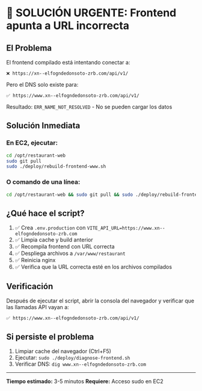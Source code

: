 # 🚨 SOLUCIÓN URGENTE: Frontend apunta a URL incorrecta

## El Problema
El frontend compilado está intentando conectar a:
```
❌ https://xn--elfogndedonsoto-zrb.com/api/v1/
```

Pero el DNS solo existe para:
```
✅ https://www.xn--elfogndedonsoto-zrb.com/api/v1/
```

Resultado: `ERR_NAME_NOT_RESOLVED` - No se pueden cargar los datos

## Solución Inmediata

### En EC2, ejecutar:
```bash
cd /opt/restaurant-web
sudo git pull
sudo ./deploy/rebuild-frontend-www.sh
```

### O comando de una línea:
```bash
cd /opt/restaurant-web && sudo git pull && sudo ./deploy/rebuild-frontend-www.sh
```

## ¿Qué hace el script?
1. ✅ Crea `.env.production` con `VITE_API_URL=https://www.xn--elfogndedonsoto-zrb.com`
2. ✅ Limpia cache y build anterior
3. ✅ Recompila frontend con URL correcta
4. ✅ Despliega archivos a `/var/www/restaurant`
5. ✅ Reinicia nginx
6. ✅ Verifica que la URL correcta esté en los archivos compilados

## Verificación
Después de ejecutar el script, abrir la consola del navegador y verificar que las llamadas API vayan a:
```
✅ https://www.xn--elfogndedonsoto-zrb.com/api/v1/
```

## Si persiste el problema
1. Limpiar cache del navegador (Ctrl+F5)
2. Ejecutar: `sudo ./deploy/diagnose-frontend.sh`
3. Verificar DNS: `dig www.xn--elfogndedonsoto-zrb.com`

---
**Tiempo estimado:** 3-5 minutos
**Requiere:** Acceso sudo en EC2